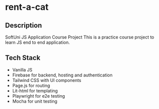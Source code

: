 # rent-a-cat

## Description
SoftUni JS Application Course Project
This is a practice course project to learn JS end to end application.

## Tech Stack
 * Vanilla JS
 * Firebase for backend, hosting and authentication
 * Tailwind CSS with UI components
 * Page.js for routing
 * Lit-html for templating
 * Playwright for e2e testing
 * Mocha for unit testing

##
